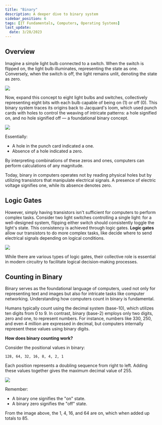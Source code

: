 ```yaml
---
title: "Binary"
description: A deeper dive to binary system
sidebar_position: 6
tags: [IT Fundamentals, Computers, Operating Systems]
last_update:
  date: 3/28/2023
---
```



## Overview

Imagine a simple light bulb connected to a switch. When the switch is flipped on, the light bulb illuminates, representing the state as one. Conversely, when the switch is off, the light remains unlit, denoting the state as zero.

![](/img/docs/binary8bulbs.png)

Now, expand this concept to eight light bulbs and switches, collectively representing eight bits with each bulb capable of being on (1) or off (0). This binary system traces its origins back to Jacquard's loom, which used punch cards with holes to control the weaving of intricate patterns: a hole signified on, and no hole signified off — a foundational binary concept.

![](/img/docs/binaryjacquardpunchcards.png)


Essentially:
- A hole in the punch card indicated a one.
- Absence of a hole indicated a zero.

By interpreting combinations of these zeros and ones, computers can perform calculations of any magnitude.

Today, binary in computers operates not by reading physical holes but by utilizing transistors that manipulate electrical signals. A presence of electric voltage signifies one, while its absence denotes zero.

## Logic Gates

However, simply having transistors isn't sufficient for computers to perform complex tasks. Consider two light switches controlling a single light: for a well-designed system, flipping either switch should consistently toggle the light's state. This consistency is achieved through logic gates. **Logic gates** allow our transistors to do more complex tasks, like decide where to send electrical signals depending on logical conditions. 

![](/img/docs/binarylogicgatesmotherboard.png)

While there are various types of logic gates, their collective role is essential in modern circuitry to facilitate logical decision-making processes.

## Counting in Binary

Binary serves as the foundational language of computers, used not only for representing text and images but also for intricate tasks like computer networking. Understanding how computers count in binary is fundamental.

Humans typically count using the decimal system (base-10), which utilizes ten digits from 0 to 9. In contrast, binary (base-2) employs only two digits, zero and one, to represent numbers. For instance, numbers like 330, 250, and even 4 million are expressed in decimal, but computers internally represent these values using binary digits.

**How does binary counting work?**

Consider the positional values in binary: 

```
128, 64, 32, 16, 8, 4, 2, 1
```

Each position represents a doubling sequence from right to left. Adding these values together gives the maximum decimal value of 255.

<div class="img-center"> 

![](/img/docs/binarypositionnumbers.png)

</div>

Remember:

- A binary one signifies the "on" state.
- A binary zero signifies the "off" state.

From the image above, the 1, 4, 16, and 64 are on, which when added up totals to 85.  
